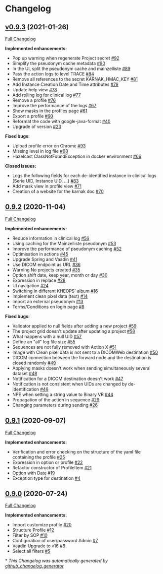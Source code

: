 # Changelog

## [v0.9.3](https://github.com/OsiriX-Foundation/karnak/tree/v0.9.3) (2021-01-26)

[Full Changelog](https://github.com/OsiriX-Foundation/karnak/compare/0.9.2...v0.9.3)

**Implemented enhancements:**

- Pop up warning when regenerate Project secret [\#92](https://github.com/OsiriX-Foundation/karnak/issues/92)
- Simplify the pseudonym cache metadata [\#90](https://github.com/OsiriX-Foundation/karnak/issues/90)
- In the UI, split the pseudonym cache and mainzelliste [\#89](https://github.com/OsiriX-Foundation/karnak/issues/89)
- Pass the action logs to level TRACE [\#84](https://github.com/OsiriX-Foundation/karnak/issues/84)
- Remove all references to the secret KARNAK\_HMAC\_KEY [\#81](https://github.com/OsiriX-Foundation/karnak/issues/81)
- Add Instance Creation Date and Time attributes [\#79](https://github.com/OsiriX-Foundation/karnak/issues/79)
- Update help view [\#78](https://github.com/OsiriX-Foundation/karnak/issues/78)
- Add rolling log for clinical log [\#77](https://github.com/OsiriX-Foundation/karnak/issues/77)
- Remove a profile [\#76](https://github.com/OsiriX-Foundation/karnak/issues/76)
- Improve the performance of the logs [\#67](https://github.com/OsiriX-Foundation/karnak/issues/67)
- Show masks in the profiles page [\#61](https://github.com/OsiriX-Foundation/karnak/issues/61)
- Export a profile [\#60](https://github.com/OsiriX-Foundation/karnak/issues/60)
- Reformat the code with google-java-format [\#40](https://github.com/OsiriX-Foundation/karnak/issues/40)
- Upgrade of version [\#23](https://github.com/OsiriX-Foundation/karnak/issues/23)

**Fixed bugs:**

-  Upload profile error on Chrome [\#93](https://github.com/OsiriX-Foundation/karnak/issues/93)
- Missing level in log file [\#68](https://github.com/OsiriX-Foundation/karnak/issues/68)
- Hazelcast ClassNotFoundException in docker environment [\#66](https://github.com/OsiriX-Foundation/karnak/issues/66)

**Closed issues:**

- Logs the following fields for each de-identified instance in clinical logs \(Serie UID, Instance UID, ...\) [\#83](https://github.com/OsiriX-Foundation/karnak/issues/83)
- Add mask view in profile view [\#71](https://github.com/OsiriX-Foundation/karnak/issues/71)
-  Creation of a website for the karnak doc [\#70](https://github.com/OsiriX-Foundation/karnak/issues/70)

## [0.9.2](https://github.com/OsiriX-Foundation/karnak/tree/0.9.2) (2020-11-04)

[Full Changelog](https://github.com/OsiriX-Foundation/karnak/compare/0.9.1...0.9.2)

**Implemented enhancements:**

-  Reduce information in clinical log [\#56](https://github.com/OsiriX-Foundation/karnak/issues/56)
- Using caching for the Mainzelliste pseudonym [\#53](https://github.com/OsiriX-Foundation/karnak/issues/53)
- Improve the performance of pseudonym caching [\#52](https://github.com/OsiriX-Foundation/karnak/issues/52)
- Optimisation in actions [\#45](https://github.com/OsiriX-Foundation/karnak/issues/45)
- Upgrade Spring and Vaadin [\#41](https://github.com/OsiriX-Foundation/karnak/issues/41)
- Use DICOM endpoint as URL [\#36](https://github.com/OsiriX-Foundation/karnak/issues/36)
- Warning No projects created [\#35](https://github.com/OsiriX-Foundation/karnak/issues/35)
- Option shift date, keep year, month or day [\#30](https://github.com/OsiriX-Foundation/karnak/issues/30)
- Expression in replace [\#28](https://github.com/OsiriX-Foundation/karnak/issues/28)
- UI navigation [\#24](https://github.com/OsiriX-Foundation/karnak/issues/24)
- Switching in different KHEOPS' album [\#16](https://github.com/OsiriX-Foundation/karnak/issues/16)
- Implement clean pixel data \(text\) [\#14](https://github.com/OsiriX-Foundation/karnak/issues/14)
- Import an external pseudonym [\#13](https://github.com/OsiriX-Foundation/karnak/issues/13)
- Terms/Conditions on login page [\#8](https://github.com/OsiriX-Foundation/karnak/issues/8)

**Fixed bugs:**

- Validator applied to null fields after adding a new project [\#59](https://github.com/OsiriX-Foundation/karnak/issues/59)
- The project grid doesn't update after updating a project [\#58](https://github.com/OsiriX-Foundation/karnak/issues/58)
- What happens with a null UID [\#57](https://github.com/OsiriX-Foundation/karnak/issues/57)
- Define an "all" log file size [\#55](https://github.com/OsiriX-Foundation/karnak/issues/55)
- Sequences are not fully removed with Action X [\#51](https://github.com/OsiriX-Foundation/karnak/issues/51)
- Image with Clean pixel data is not sent to a DICOMWeb destination [\#50](https://github.com/OsiriX-Foundation/karnak/issues/50)
- DICOM connection between the forward node and the destination is closed randomly [\#49](https://github.com/OsiriX-Foundation/karnak/issues/49)
- Applying masks doesn't work when sending simultaneously several dataset [\#48](https://github.com/OsiriX-Foundation/karnak/issues/48)
- Notification for a DICOM destination doesn't work [\#47](https://github.com/OsiriX-Foundation/karnak/issues/47)
- Notification is not consistent when UIDs are changed by de-identification [\#46](https://github.com/OsiriX-Foundation/karnak/issues/46)
- NPE when setting a string value to Binary VR [\#44](https://github.com/OsiriX-Foundation/karnak/issues/44)
- Propagation of the action in sequence [\#29](https://github.com/OsiriX-Foundation/karnak/issues/29)
- Changing parameters during sending [\#26](https://github.com/OsiriX-Foundation/karnak/issues/26)

## [0.9.1](https://github.com/OsiriX-Foundation/karnak/tree/0.9.1) (2020-09-07)

[Full Changelog](https://github.com/OsiriX-Foundation/karnak/compare/0.9.0...0.9.1)

**Implemented enhancements:**

- Verification and error checking on the structure of the yaml file containing the profile [\#25](https://github.com/OsiriX-Foundation/karnak/issues/25)
- Expression in option or profile [\#22](https://github.com/OsiriX-Foundation/karnak/issues/22)
- Refactor constructor of ProfileItem [\#21](https://github.com/OsiriX-Foundation/karnak/issues/21)
- Option with Date [\#19](https://github.com/OsiriX-Foundation/karnak/issues/19)
- Exception type for destination [\#4](https://github.com/OsiriX-Foundation/karnak/issues/4)

## [0.9.0](https://github.com/OsiriX-Foundation/karnak/tree/0.9.0) (2020-07-24)

[Full Changelog](https://github.com/OsiriX-Foundation/karnak/compare/a8c8ee12a688add4caef2097ce5cc7c115180fbb...0.9.0)

**Implemented enhancements:**

- Import customize profile [\#20](https://github.com/OsiriX-Foundation/karnak/issues/20)
- Structure Profile [\#12](https://github.com/OsiriX-Foundation/karnak/issues/12)
- Filter by SOP [\#10](https://github.com/OsiriX-Foundation/karnak/issues/10)
- Configuration of user/password Admin [\#7](https://github.com/OsiriX-Foundation/karnak/issues/7)
- Vaadin Upgrade to v16 [\#6](https://github.com/OsiriX-Foundation/karnak/issues/6)
- Select all filters [\#5](https://github.com/OsiriX-Foundation/karnak/issues/5)



\* *This Changelog was automatically generated by [github_changelog_generator](https://github.com/github-changelog-generator/github-changelog-generator)*
